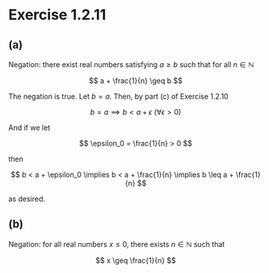 # Exercise 1.2.11

## (a)

Negation: there exist real numbers satisfying $a \geq b$ such that for all $n \in \mathbb{N}$

$$
a + \frac{1}{n} \geq b
$$

The negation is true. Let $b = a$. Then, by part (c) of Exercise 1.2.10

$$
b = a \implies b < a + \epsilon\ (\forall \epsilon > 0)
$$

And if we let

$$
\epsilon_0 = \frac{1}{n} > 0
$$

then 

$$
b < a + \epsilon_0 \implies b < a + \frac{1}{n} \implies b \leq a + \frac{1}{n}
$$

as desired.

## (b)

Negation: for all real numbers $x \leq 0$, there exists $n \in \mathbb{N}$ such that

$$
x \geq \frac{1}{n}
$$
